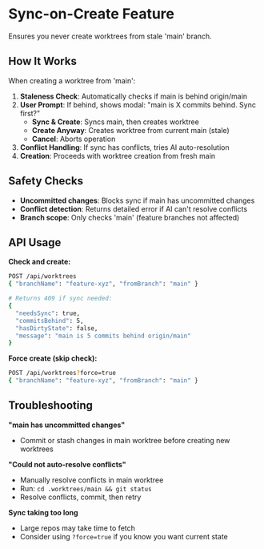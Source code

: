 # Sync-on-Create Feature

Ensures you never create worktrees from stale 'main' branch.

## How It Works

When creating a worktree from 'main':

1. **Staleness Check**: Automatically checks if main is behind origin/main
2. **User Prompt**: If behind, shows modal: "main is X commits behind. Sync first?"
   - **Sync & Create**: Syncs main, then creates worktree
   - **Create Anyway**: Creates worktree from current main (stale)
   - **Cancel**: Aborts operation
3. **Conflict Handling**: If sync has conflicts, tries AI auto-resolution
4. **Creation**: Proceeds with worktree creation from fresh main

## Safety Checks

- **Uncommitted changes**: Blocks sync if main has uncommitted changes
- **Conflict detection**: Returns detailed error if AI can't resolve conflicts
- **Branch scope**: Only checks 'main' (feature branches not affected)

## API Usage

**Check and create:**
```bash
POST /api/worktrees
{ "branchName": "feature-xyz", "fromBranch": "main" }

# Returns 409 if sync needed:
{
  "needsSync": true,
  "commitsBehind": 5,
  "hasDirtyState": false,
  "message": "main is 5 commits behind origin/main"
}
```

**Force create (skip check):**
```bash
POST /api/worktrees?force=true
{ "branchName": "feature-xyz", "fromBranch": "main" }
```

## Troubleshooting

**"main has uncommitted changes"**
- Commit or stash changes in main worktree before creating new worktrees

**"Could not auto-resolve conflicts"**
- Manually resolve conflicts in main worktree
- Run: `cd .worktrees/main && git status`
- Resolve conflicts, commit, then retry

**Sync taking too long**
- Large repos may take time to fetch
- Consider using `?force=true` if you know you want current state
